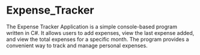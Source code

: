 # Expense_Tracker
The Expense Tracker Application is a simple console-based program written in C#. It allows users to add expenses, view the last expense added, and view the total expenses for a specific month. The program provides a convenient way to track and manage personal expenses.
